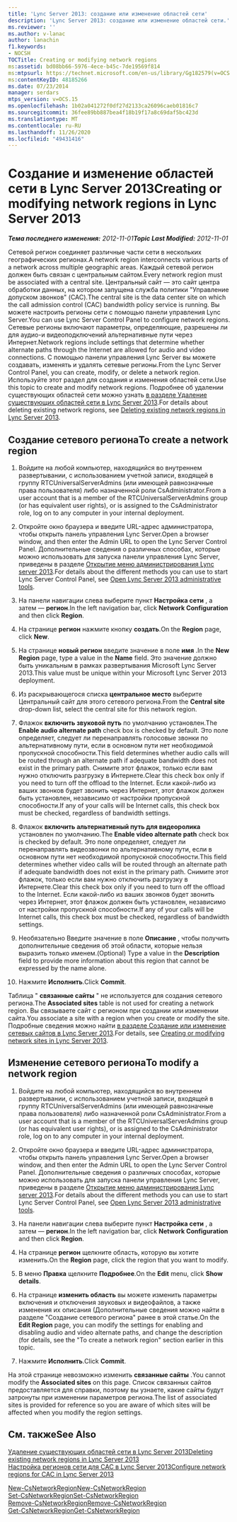 ```yaml
---
title: 'Lync Server 2013: создание или изменение областей сети'
description: 'Lync Server 2013: создание или изменение областей сети.'
ms.reviewer: ''
ms.author: v-lanac
author: lanachin
f1.keywords:
- NOCSH
TOCTitle: Creating or modifying network regions
ms:assetid: bd08bb66-5976-4ece-b45c-7de19569f814
ms:mtpsurl: https://technet.microsoft.com/en-us/library/Gg182579(v=OCS.15)
ms:contentKeyID: 48185266
ms.date: 07/23/2014
manager: serdars
mtps_version: v=OCS.15
ms.openlocfilehash: 1b02a041272f0df27d2133ca26096caeb01816c7
ms.sourcegitcommit: 36fee89bb887bea4f18b19f17a8c69daf5bc423d
ms.translationtype: MT
ms.contentlocale: ru-RU
ms.lasthandoff: 11/26/2020
ms.locfileid: "49431416"
---
```

# <a name="creating-or-modifying-network-regions-in-lync-server-2013"></a><span data-ttu-id="87aff-103">Создание и изменение областей сети в Lync Server 2013</span><span class="sxs-lookup"><span data-stu-id="87aff-103">Creating or modifying network regions in Lync Server 2013</span></span>

<div data-xmlns="http://www.w3.org/1999/xhtml">

<div class="topic" data-xmlns="http://www.w3.org/1999/xhtml" data-msxsl="urn:schemas-microsoft-com:xslt" data-cs="https://msdn.microsoft.com/">

<div data-asp="https://msdn2.microsoft.com/asp">



</div>

<div id="mainSection">

<div id="mainBody"><span data-ttu-id="87aff-104">

<span> </span></span><span class="sxs-lookup"><span data-stu-id="87aff-104">

<span> </span></span></span>

<span data-ttu-id="87aff-105">_**Тема последнего изменения:** 2012-11-01_</span><span class="sxs-lookup"><span data-stu-id="87aff-105">_**Topic Last Modified:** 2012-11-01_</span></span>

<span data-ttu-id="87aff-106">Сетевой регион соединяет различные части сети в нескольких географических регионах.</span><span class="sxs-lookup"><span data-stu-id="87aff-106">A network region interconnects various parts of a network across multiple geographic areas.</span></span> <span data-ttu-id="87aff-107">Каждый сетевой регион должен быть связан с центральным сайтом.</span><span class="sxs-lookup"><span data-stu-id="87aff-107">Every network region must be associated with a central site.</span></span> <span data-ttu-id="87aff-108">Центральный сайт — это сайт центра обработки данных, на котором запущена служба политики "Управление допуском звонков" (CAC).</span><span class="sxs-lookup"><span data-stu-id="87aff-108">The central site is the data center site on which the call admission control (CAC) bandwidth policy service is running.</span></span> <span data-ttu-id="87aff-109">Вы можете настроить регионы сети с помощью панели управления Lync Server.</span><span class="sxs-lookup"><span data-stu-id="87aff-109">You can use Lync Server Control Panel to configure network regions.</span></span> <span data-ttu-id="87aff-110">Сетевые регионы включают параметры, определяющие, разрешены ли для аудио-и видеоподключений альтернативные пути через Интернет.</span><span class="sxs-lookup"><span data-stu-id="87aff-110">Network regions include settings that determine whether alternate paths through the Internet are allowed for audio and video connections.</span></span> <span data-ttu-id="87aff-111">С помощью панели управления Lync Server вы можете создавать, изменять и удалять сетевые регионы.</span><span class="sxs-lookup"><span data-stu-id="87aff-111">From the Lync Server Control Panel, you can create, modify, or delete a network region.</span></span> <span data-ttu-id="87aff-112">Используйте этот раздел для создания и изменения областей сети.</span><span class="sxs-lookup"><span data-stu-id="87aff-112">Use this topic to create and modify network regions.</span></span> <span data-ttu-id="87aff-113">Подробнее об удалении существующих областей сети можно узнать [в разделе Удаление существующих областей сети в Lync Server 2013](lync-server-2013-deleting-existing-network-regions.md).</span><span class="sxs-lookup"><span data-stu-id="87aff-113">For details about deleting existing network regions, see [Deleting existing network regions in Lync Server 2013](lync-server-2013-deleting-existing-network-regions.md).</span></span>

<div>

## <a name="to-create-a-network-region"></a><span data-ttu-id="87aff-114">Создание сетевого региона</span><span class="sxs-lookup"><span data-stu-id="87aff-114">To create a network region</span></span>

1.  <span data-ttu-id="87aff-115">Войдите на любой компьютер, находящийся во внутреннем развертывании, с использованием учетной записи, входящей в группу RTCUniversalServerAdmins (или имеющей равнозначные права пользователя) либо назначенной роли CsAdministrator.</span><span class="sxs-lookup"><span data-stu-id="87aff-115">From a user account that is a member of the RTCUniversalServerAdmins group (or has equivalent user rights), or is assigned to the CsAdministrator role, log on to any computer in your internal deployment.</span></span>

2.  <span data-ttu-id="87aff-116">Откройте окно браузера и введите URL-адрес администратора, чтобы открыть панель управления Lync Server.</span><span class="sxs-lookup"><span data-stu-id="87aff-116">Open a browser window, and then enter the Admin URL to open the Lync Server Control Panel.</span></span> <span data-ttu-id="87aff-117">Дополнительные сведения о различных способах, которые можно использовать для запуска панели управления Lync Server, приведены в разделе [Открытие меню администрирования Lync server 2013](lync-server-2013-open-lync-server-administrative-tools.md).</span><span class="sxs-lookup"><span data-stu-id="87aff-117">For details about the different methods you can use to start Lync Server Control Panel, see [Open Lync Server 2013 administrative tools](lync-server-2013-open-lync-server-administrative-tools.md).</span></span>

3.  <span data-ttu-id="87aff-118">На панели навигации слева выберите пункт **Настройка сети** , а затем — **регион**.</span><span class="sxs-lookup"><span data-stu-id="87aff-118">In the left navigation bar, click **Network Configuration** and then click **Region**.</span></span>

4.  <span data-ttu-id="87aff-119">На странице **регион** нажмите кнопку **создать**.</span><span class="sxs-lookup"><span data-stu-id="87aff-119">On the **Region** page, click **New**.</span></span>

5.  <span data-ttu-id="87aff-120">На странице **новый регион** введите значение в поле **имя** .</span><span class="sxs-lookup"><span data-stu-id="87aff-120">In the **New Region** page, type a value in the **Name** field.</span></span> <span data-ttu-id="87aff-121">Это значение должно быть уникальным в рамках развертывания Microsoft Lync Server 2013.</span><span class="sxs-lookup"><span data-stu-id="87aff-121">This value must be unique within your Microsoft Lync Server 2013 deployment.</span></span>

6.  <span data-ttu-id="87aff-122">Из раскрывающегося списка **центральное место** выберите Центральный сайт для этого сетевого региона.</span><span class="sxs-lookup"><span data-stu-id="87aff-122">From the **Central site** drop-down list, select the central site for this network region.</span></span>

7.  <span data-ttu-id="87aff-123">Флажок **включить звуковой путь** по умолчанию установлен.</span><span class="sxs-lookup"><span data-stu-id="87aff-123">The **Enable audio alternate path** check box is checked by default.</span></span> <span data-ttu-id="87aff-124">Это поле определяет, следует ли перенаправлять голосовые звонки по альтернативному пути, если в основном пути нет необходимой пропускной способности.</span><span class="sxs-lookup"><span data-stu-id="87aff-124">This field determines whether audio calls will be routed through an alternate path if adequate bandwidth does not exist in the primary path.</span></span> <span data-ttu-id="87aff-125">Снимите этот флажок, только если вам нужно отключить разгрузку в Интернете.</span><span class="sxs-lookup"><span data-stu-id="87aff-125">Clear this check box only if you need to turn off the offload to the Internet.</span></span> <span data-ttu-id="87aff-126">Если какой-либо из ваших звонков будет звонить через Интернет, этот флажок должен быть установлен, независимо от настройки пропускной способности.</span><span class="sxs-lookup"><span data-stu-id="87aff-126">If any of your calls will be Internet calls, this check box must be checked, regardless of bandwidth settings.</span></span>

8.  <span data-ttu-id="87aff-127">Флажок **включить альтернативный путь для видеоролика** установлен по умолчанию.</span><span class="sxs-lookup"><span data-stu-id="87aff-127">The **Enable video alternate path** check box is checked by default.</span></span> <span data-ttu-id="87aff-128">Это поле определяет, следует ли перенаправлять видеозвонки по альтернативному пути, если в основном пути нет необходимой пропускной способности.</span><span class="sxs-lookup"><span data-stu-id="87aff-128">This field determines whether video calls will be routed through an alternate path if adequate bandwidth does not exist in the primary path.</span></span> <span data-ttu-id="87aff-129">Снимите этот флажок, только если вам нужно отключить разгрузку в Интернете.</span><span class="sxs-lookup"><span data-stu-id="87aff-129">Clear this check box only if you need to turn off the offload to the Internet.</span></span> <span data-ttu-id="87aff-130">Если какой-либо из ваших звонков будет звонить через Интернет, этот флажок должен быть установлен, независимо от настройки пропускной способности.</span><span class="sxs-lookup"><span data-stu-id="87aff-130">If any of your calls will be Internet calls, this check box must be checked, regardless of bandwidth settings.</span></span>

9.  <span data-ttu-id="87aff-131">Необязательно Введите значение в поле **Описание** , чтобы получить дополнительные сведения об этой области, которые нельзя выразить только именем.</span><span class="sxs-lookup"><span data-stu-id="87aff-131">(Optional) Type a value in the **Description** field to provide more information about this region that cannot be expressed by the name alone.</span></span>

10. <span data-ttu-id="87aff-132">Нажмите **Исполнить**.</span><span class="sxs-lookup"><span data-stu-id="87aff-132">Click **Commit**.</span></span>

<span data-ttu-id="87aff-133">Таблица " **связанные сайты** " не используется для создания сетевого региона.</span><span class="sxs-lookup"><span data-stu-id="87aff-133">The **Associated sites** table is not used for creating a network region.</span></span> <span data-ttu-id="87aff-134">Вы связываете сайт с регионом при создании или изменении сайта.</span><span class="sxs-lookup"><span data-stu-id="87aff-134">You associate a site with a region when you create or modify the site.</span></span> <span data-ttu-id="87aff-135">Подробные сведения можно найти [в разделе Создание или изменение сетевых сайтов в Lync Server 2013](lync-server-2013-creating-or-modifying-network-sites.md).</span><span class="sxs-lookup"><span data-stu-id="87aff-135">For details, see [Creating or modifying network sites in Lync Server 2013](lync-server-2013-creating-or-modifying-network-sites.md).</span></span>

</div>

<div>

## <a name="to-modify-a-network-region"></a><span data-ttu-id="87aff-136">Изменение сетевого региона</span><span class="sxs-lookup"><span data-stu-id="87aff-136">To modify a network region</span></span>

1.  <span data-ttu-id="87aff-137">Войдите на любой компьютер, находящийся во внутреннем развертывании, с использованием учетной записи, входящей в группу RTCUniversalServerAdmins (или имеющей равнозначные права пользователя) либо назначенной роли CsAdministrator.</span><span class="sxs-lookup"><span data-stu-id="87aff-137">From a user account that is a member of the RTCUniversalServerAdmins group (or has equivalent user rights), or is assigned to the CsAdministrator role, log on to any computer in your internal deployment.</span></span>

2.  <span data-ttu-id="87aff-138">Откройте окно браузера и введите URL-адрес администратора, чтобы открыть панель управления Lync Server.</span><span class="sxs-lookup"><span data-stu-id="87aff-138">Open a browser window, and then enter the Admin URL to open the Lync Server Control Panel.</span></span> <span data-ttu-id="87aff-139">Дополнительные сведения о различных способах, которые можно использовать для запуска панели управления Lync Server, приведены в разделе [Открытие меню администрирования Lync server 2013](lync-server-2013-open-lync-server-administrative-tools.md).</span><span class="sxs-lookup"><span data-stu-id="87aff-139">For details about the different methods you can use to start Lync Server Control Panel, see [Open Lync Server 2013 administrative tools](lync-server-2013-open-lync-server-administrative-tools.md).</span></span>

3.  <span data-ttu-id="87aff-140">На панели навигации слева выберите пункт **Настройка сети** , а затем — **регион**.</span><span class="sxs-lookup"><span data-stu-id="87aff-140">In the left navigation bar, click **Network Configuration** and then click **Region**.</span></span>

4.  <span data-ttu-id="87aff-141">На странице **регион** щелкните область, которую вы хотите изменить.</span><span class="sxs-lookup"><span data-stu-id="87aff-141">On the **Region** page, click the region that you want to modify.</span></span>

5.  <span data-ttu-id="87aff-142">В меню **Правка** щелкните **Подробнее**.</span><span class="sxs-lookup"><span data-stu-id="87aff-142">On the **Edit** menu, click **Show details**.</span></span>

6.  <span data-ttu-id="87aff-143">На странице **изменить область** вы можете изменить параметры включения и отключения звуковых и видеофайлов, а также изменения их описания (Дополнительные сведения можно найти в разделе "Создание сетевого региона" ранее в этой статье.</span><span class="sxs-lookup"><span data-stu-id="87aff-143">On the **Edit Region** page, you can modify the settings for enabling and disabling audio and video alternate paths, and change the description (for details, see the "To create a network region" section earlier in this topic.</span></span>

7.  <span data-ttu-id="87aff-144">Нажмите **Исполнить**.</span><span class="sxs-lookup"><span data-stu-id="87aff-144">Click **Commit**.</span></span>

<span data-ttu-id="87aff-145">На этой странице невозможно изменить **связанные сайты** .</span><span class="sxs-lookup"><span data-stu-id="87aff-145">You cannot modify the **Associated sites** on this page.</span></span> <span data-ttu-id="87aff-146">Список связанных сайтов предоставляется для справки, поэтому вы узнаете, какие сайты будут затронуты при изменении параметров региона.</span><span class="sxs-lookup"><span data-stu-id="87aff-146">The list of associated sites is provided for reference so you are aware of which sites will be affected when you modify the region settings.</span></span>

</div>

<div>

## <a name="see-also"></a><span data-ttu-id="87aff-147">См. также</span><span class="sxs-lookup"><span data-stu-id="87aff-147">See Also</span></span>


[<span data-ttu-id="87aff-148">Удаление существующих областей сети в Lync Server 2013</span><span class="sxs-lookup"><span data-stu-id="87aff-148">Deleting existing network regions in Lync Server 2013</span></span>](lync-server-2013-deleting-existing-network-regions.md)  
[<span data-ttu-id="87aff-149">Настройка регионов сети для CAC в Lync Server 2013</span><span class="sxs-lookup"><span data-stu-id="87aff-149">Configure network regions for CAC in Lync Server 2013</span></span>](lync-server-2013-configure-network-regions-for-cac.md)  


[<span data-ttu-id="87aff-150">New-CsNetworkRegion</span><span class="sxs-lookup"><span data-stu-id="87aff-150">New-CsNetworkRegion</span></span>](https://docs.microsoft.com/powershell/module/skype/New-CsNetworkRegion)  
[<span data-ttu-id="87aff-151">Set-CsNetworkRegion</span><span class="sxs-lookup"><span data-stu-id="87aff-151">Set-CsNetworkRegion</span></span>](https://docs.microsoft.com/powershell/module/skype/Set-CsNetworkRegion)  
[<span data-ttu-id="87aff-152">Remove-CsNetworkRegion</span><span class="sxs-lookup"><span data-stu-id="87aff-152">Remove-CsNetworkRegion</span></span>](https://docs.microsoft.com/powershell/module/skype/Remove-CsNetworkRegion)  
[<span data-ttu-id="87aff-153">Get-CsNetworkRegion</span><span class="sxs-lookup"><span data-stu-id="87aff-153">Get-CsNetworkRegion</span></span>](https://docs.microsoft.com/powershell/module/skype/Get-CsNetworkRegionLink)  
  

<span data-ttu-id="87aff-154"></div>

</div>

<span> </span>

</div>

</div>

</span><span class="sxs-lookup"><span data-stu-id="87aff-154"></div>

</div>

<span> </span>

</div>

</div>

</span></span></div>

